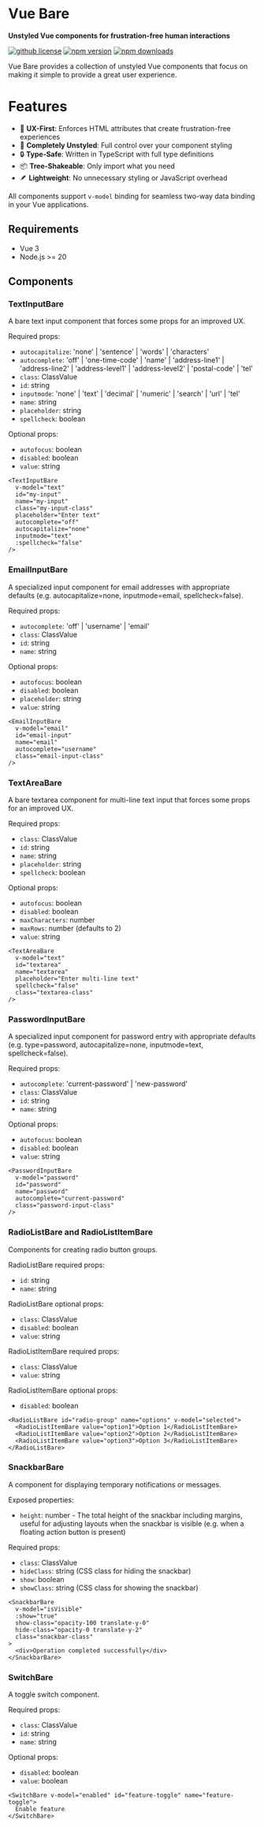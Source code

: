 # Vue Bare

**Unstyled Vue components for frustration-free human interactions**

[![github license](https://img.shields.io/github/license/ericvera/vue-bare.svg?style=flat-square)](https://github.com/ericvera/vue-bare/blob/master/LICENSE)
[![npm version](https://img.shields.io/npm/v/vue-bare.svg?style=flat-square)](https://npmjs.org/package/vue-bare)
[![npm downloads](https://img.shields.io/npm/dt/vue-bare.svg?style=flat-square)](https://npmjs.org/package/vue-bare)

Vue Bare provides a collection of unstyled Vue components that focus on making it simple to provide a great user experience.

# Features

- 🎯 **UX-First**: Enforces HTML attributes that create frustration-free experiences
- 🎨 **Completely Unstyled**: Full control over your component styling
- 🔒 **Type-Safe**: Written in TypeScript with full type definitions
- 📦 **Tree-Shakeable**: Only import what you need
- 🪶 **Lightweight**: No unnecessary styling or JavaScript overhead

All components support `v-model` binding for seamless two-way data binding in your Vue applications.

## Requirements

- Vue 3
- Node.js >= 20

## Components

### TextInputBare

A bare text input component that forces some props for an improved UX.

Required props:

- `autocapitalize`: 'none' | 'sentence' | 'words' | 'characters'
- `autocomplete`: 'off' | 'one-time-code' | 'name' | 'address-line1' | 'address-line2' | 'address-level1' | 'address-level2' | 'postal-code' | 'tel'
- `class`: ClassValue
- `id`: string
- `inputmode`: 'none' | 'text' | 'decimal' | 'numeric' | 'search' | 'url' | 'tel'
- `name`: string
- `placeholder`: string
- `spellcheck`: boolean

Optional props:

- `autofocus`: boolean
- `disabled`: boolean
- `value`: string

```vue
<TextInputBare
  v-model="text"
  id="my-input"
  name="my-input"
  class="my-input-class"
  placeholder="Enter text"
  autocomplete="off"
  autocapitalize="none"
  inputmode="text"
  :spellcheck="false"
/>
```

### EmailInputBare

A specialized input component for email addresses with appropriate defaults (e.g. autocapitalize=none, inputmode=email, spellcheck=false).

Required props:

- `autocomplete`: 'off' | 'username' | 'email'
- `class`: ClassValue
- `id`: string
- `name`: string

Optional props:

- `autofocus`: boolean
- `disabled`: boolean
- `placeholder`: string
- `value`: string

```vue
<EmailInputBare
  v-model="email"
  id="email-input"
  name="email"
  autocomplete="username"
  class="email-input-class"
/>
```

### TextAreaBare

A bare textarea component for multi-line text input that forces some props for an improved UX.

Required props:

- `class`: ClassValue
- `id`: string
- `name`: string
- `placeholder`: string
- `spellcheck`: boolean

Optional props:

- `autofocus`: boolean
- `disabled`: boolean
- `maxCharacters`: number
- `maxRows`: number (defaults to 2)
- `value`: string

```vue
<TextAreaBare
  v-model="text"
  id="textarea"
  name="textarea"
  placeholder="Enter multi-line text"
  spellcheck="false"
  class="textarea-class"
/>
```

### PasswordInputBare

A specialized input component for password entry with appropriate defaults (e.g. type=password, autocapitalize=none, inputmode=text, spellcheck=false).

Required props:

- `autocomplete`: 'current-password' | 'new-password'
- `class`: ClassValue
- `id`: string
- `name`: string

Optional props:

- `autofocus`: boolean
- `disabled`: boolean
- `value`: string

```vue
<PasswordInputBare
  v-model="password"
  id="password"
  name="password"
  autocomplete="current-password"
  class="password-input-class"
/>
```

### RadioListBare and RadioListItemBare

Components for creating radio button groups.

RadioListBare required props:

- `id`: string
- `name`: string

RadioListBare optional props:

- `class`: ClassValue
- `disabled`: boolean
- `value`: string

RadioListItemBare required props:

- `class`: ClassValue
- `value`: string

RadioListItemBare optional props:

- `disabled`: boolean

```vue
<RadioListBare id="radio-group" name="options" v-model="selected">
  <RadioListItemBare value="option1">Option 1</RadioListItemBare>
  <RadioListItemBare value="option2">Option 2</RadioListItemBare>
  <RadioListItemBare value="option3">Option 3</RadioListItemBare>
</RadioListBare>
```

### SnackbarBare

A component for displaying temporary notifications or messages.

Exposed properties:

- `height`: number - The total height of the snackbar including margins, useful for adjusting layouts when the snackbar is visible (e.g. when a floating action button is present)

Required props:

- `class`: ClassValue
- `hideClass`: string (CSS class for hiding the snackbar)
- `show`: boolean
- `showClass`: string (CSS class for showing the snackbar)

```vue
<SnackbarBare
  v-model="isVisible"
  :show="true"
  show-class="opacity-100 translate-y-0"
  hide-class="opacity-0 translate-y-2"
  class="snackbar-class"
>
  <div>Operation completed successfully</div>
</SnackbarBare>
```

### SwitchBare

A toggle switch component.

Required props:

- `class`: ClassValue
- `id`: string
- `name`: string

Optional props:

- `disabled`: boolean
- `value`: boolean

```vue
<SwitchBare v-model="enabled" id="feature-toggle" name="feature-toggle">
  Enable feature
</SwitchBare>
```
